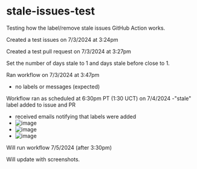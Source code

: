 # stale-issues-test

Testing how the label/remove stale issues GitHub Action works.

Created a test issues on 7/3/2024 at 3:24pm 

Created a test pull request on 7/3/2024 at 3:27pm

Set the number of days stale to 1 and days stale before close to 1.

Ran workflow on 7/3/2024 at 3:47pm 
- no labels or messages (expected)

Workflow ran as scheduled at 6:30pm PT (1:30 UCT) on 7/4/2024
-"stale" label added to issue and PR
- received emails notifying that labels were added
- ![image](https://github.com/liteWilliamDeForest/stale-issues-test/assets/173209408/470d176b-189d-4002-83d1-c77eade27ec8)
- ![image](https://github.com/liteWilliamDeForest/stale-issues-test/assets/173209408/e9a593a5-2600-4218-b892-50d7ed2df990)
- ![image](https://github.com/liteWilliamDeForest/stale-issues-test/assets/173209408/3dbc147b-4be9-4777-b0da-4aaece38ad03)


Will run workflow 7/5/2024 (after 3:30pm)

Will update with screenshots.
